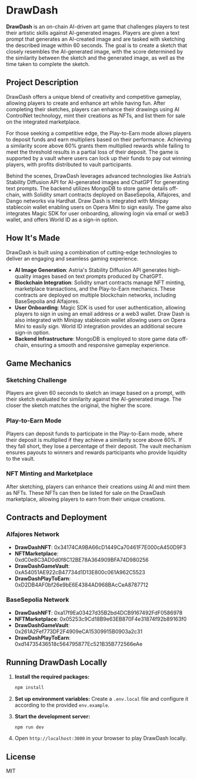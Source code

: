 # DrawDash

**DrawDash** is an on-chain AI-driven art game that challenges players to test their artistic skills against AI-generated images. Players are given a text prompt that generates an AI-created image and are tasked with sketching the described image within 60 seconds. The goal is to create a sketch that closely resembles the AI-generated image, with the score determined by the similarity between the sketch and the generated image, as well as the time taken to complete the sketch.

## Project Description

DrawDash offers a unique blend of creativity and competitive gameplay, allowing players to create and enhance art while having fun. After completing their sketches, players can enhance their drawings using AI ControlNet technology, mint their creations as NFTs, and list them for sale on the integrated marketplace.

For those seeking a competitive edge, the Play-to-Earn mode allows players to deposit funds and earn multipliers based on their performance. Achieving a similarity score above 60% grants them multiplied rewards while failing to meet the threshold results in a partial loss of their deposit. The game is supported by a vault where users can lock up their funds to pay out winning players, with profits distributed to vault participants.

Behind the scenes, DrawDash leverages advanced technologies like Astria’s Stability Diffusion API for AI-generated images and ChatGPT for generating text prompts. The backend utilizes MongoDB to store game details off-chain, with Solidity smart contracts deployed on BaseSepolia, Alfajores, and Dango networks via Hardhat. Draw Dash is integrated with Minipay stablecoin wallet enabling users on Opera Mini to sign easily. The game also integrates Magic SDK for user onboarding, allowing login via email or web3 wallet, and offers World ID as a sign-in option.

## How It's Made

DrawDash is built using a combination of cutting-edge technologies to deliver an engaging and seamless gaming experience.

- **AI Image Generation**: Astria's Stability Diffusion API generates high-quality images based on text prompts produced by ChatGPT.
- **Blockchain Integration**: Solidity smart contracts manage NFT minting, marketplace transactions, and the Play-to-Earn mechanics. These contracts are deployed on multiple blockchain networks, including BaseSepolia and Alfajores.
- **User Onboarding**: Magic SDK is used for user authentication, allowing players to sign in using an email address or a web3 wallet. Draw Dash is also integrated with Minipay stablecoin wallet allowing users on Opera Mini to easily sign. World ID integration provides an additional secure sign-in option.
- **Backend Infrastructure**: MongoDB is employed to store game data off-chain, ensuring a smooth and responsive gameplay experience.

## Game Mechanics

### Sketching Challenge

Players are given 60 seconds to sketch an image based on a prompt, with their sketch evaluated for similarity against the AI-generated image. The closer the sketch matches the original, the higher the score.

### Play-to-Earn Mode

Players can deposit funds to participate in the Play-to-Earn mode, where their deposit is multiplied if they achieve a similarity score above 60%. If they fall short, they lose a percentage of their deposit. The vault mechanism ensures payouts to winners and rewards participants who provide liquidity to the vault.

### NFT Minting and Marketplace

After sketching, players can enhance their creations using AI and mint them as NFTs. These NFTs can then be listed for sale on the DrawDash marketplace, allowing players to earn from their unique creations.

## Contracts and Deployment

### Alfajores Network

- **DrawDashNFT**: 0x34174CA9BA66cD1449Ca70461F7E000cA450D9F3
- **NFTMarketplace**: 0xdC0e8C3AD0d0f8C12BE78A364909BFA74D980256
- **DrawDashGameVault**: 0xA54051AE922cB47734d1D13E800c061A962C5523
- **DrawDashPlayToEarn**: 0xD2DB4AF0bf26e9bE6E4384AD968BAcCeA8787712

### BaseSepolia Network

- **DrawDashNFT**: 0xa17f9Ea03427d35B2bd4DCB9167492FdF0586978
- **NFTMarketplace**: 0x05253c9Cd18B9e63EB870F4e31874f92b89163f0
- **DrawDashGameVault**: 0x261A2Fef773DF2F4909eCA15309915B0903a2c31
- **DrawDashPlayToEarn**: 0xd14735436518c564795877Ec521B35B772566eAe

## Running DrawDash Locally

1. **Install the required packages:**

   ```bash
   npm install
   ```

2. **Set up environment variables:**
   Create a `.env.local` file and configure it according to the provided `env.example`.

3. **Start the development server:**

   ```bash
   npm run dev
   ```

4. Open `http://localhost:3000` in your browser to play DrawDash locally.

## License

MIT
